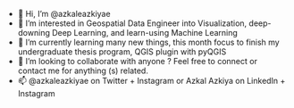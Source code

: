 - 👋 Hi, I’m @azkaleazkiyae
- 👀 I’m interested in Geospatial Data Engineer into Visualization, deep-downing Deep Learning, and learn-using Machine Learning
- 🌱 I’m currently learning many new things, this month focus to finish my undergraduate thesis program, QGIS plugin with pyQGIS
- 💞️ I’m looking to collaborate with anyone ? Feel free to connect or contact me for anything (s) related. 
- 📫 @azkaleazkiyae on Twitter + Instagram
      or Azkal Azkiya on LinkedIn + Instagram

<!---
azkaleazkiyae/azkaleazkiyae is a ✨ special ✨ repository because its `README.md` (this file) appears on your GitHub profile.
You can click the Preview link to take a look at your changes.
--->
